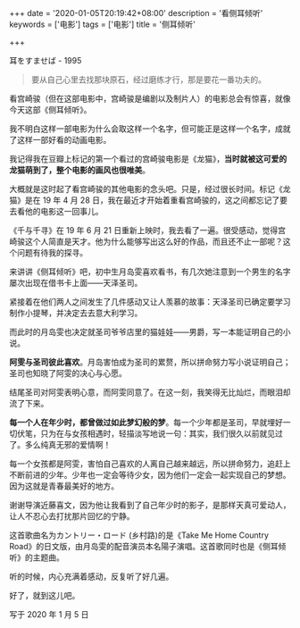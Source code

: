 +++
date = '2020-01-05T20:19:42+08:00'
description = '看侧耳倾听'
keywords = ['电影']
tags = ['电影']
title = '侧耳倾听'

+++

耳をすませば - 1995

> 要从自己心里去找那块原石，经过磨练才行，那是要花一番功夫的。

看宫崎骏（但在这部电影中，宫崎骏是编剧以及制片人）的电影总会有惊喜，就像今天这部《侧耳倾听》。

我不明白这样一部电影为什么会取这样一个名字，但可能正是这样一个名字，成就了这样一部好看的动画电影。

我记得我在豆瓣上标记的第一个看过的宫崎骏电影是《龙猫》，**当时就被这可爱的龙猫萌到了，整个电影的画风也很唯美**。

大概就是这时起了看宫崎骏的其他电影的念头吧。只是，经过很长时间。标记《龙猫》是在 19 年 4 月 28 日，我在最近才开始着重看宫崎骏的，这之间都忘记了要去看他的电影这一回事儿。

《千与千寻》在 19 年 6 月 21 日重新上映时，我去看了一遍。很受感动，觉得宫崎骏这个人简直是天才。他为什么能够写出这么好的作品，而且还不止一部呢？这个问题有待我的探寻。

来讲讲《侧耳倾听》吧，初中生月岛雯喜欢看书，有几次她注意到一个男生的名字屡次出现在借书卡上面——天泽圣司。

紧接着在他们两人之间发生了几件感动又让人羡慕的故事：天泽圣司已确定要学习制作小提琴，并决定去去意大利学习。

而此时的月岛雯也决定就圣司爷爷店里的猫娃娃——男爵，写一本能证明自己的小说。

**阿雯与圣司彼此喜欢**。月岛害怕成为圣司的累赘，所以拼命努力写小说证明自己；圣司也知晓了阿雯的决心与心愿。

结尾圣司对阿雯表明心意，而阿雯同意了。在这一刻，我笑得无比灿烂，而眼泪却流了下来。

**每一个人在年少时，都曾做过如此梦幻般的梦**。每一个少年都是圣司，早就埋好一切伏笔，只为在与女孩相遇时，轻描淡写地说一句：其实，我们很久以前就见过了。多么纯真无邪的爱情啊！

每一个女孩都是阿雯，害怕自己喜欢的人离自己越来越远，所以拼命努力，追赶上不断前进的少年。少年也一定会等待少女，因为他们一定会一起实现自己的梦想。因为这就是青春最美好的地方。

谢谢导演近藤喜文，因为他让我看到了自己年少时的影子，是那样天真可爱动人，让人不忍心去打扰那片回忆的宁静。

这首歌曲名为カントリー・ロード (乡村路)的是《Take Me Home Country Road》的日文版，由月岛雯的配音演员本名陽子演唱。这首歌同时也是《侧耳倾听》的主题曲。

听的时候，内心充满着感动，反复听了好几遍。

好了，就到这儿吧。

写于 2020 年 1 月 5 日
